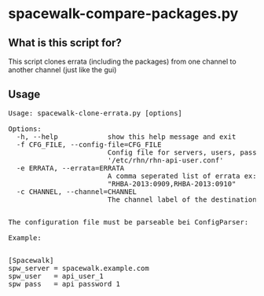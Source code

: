 spacewalk-compare-packages.py 
=============================

What is this script for? 
------------------------

This script clones errata (including the packages) from one channel to another channel
(just like the gui)


Usage
-----

<pre>
Usage: spacewalk-clone-errata.py [options]                                                                                                      
                                                                                                                                                
Options:                                                                                                                                        
  -h, --help            show this help message and exit                                                                                         
  -f CFG_FILE, --config-file=CFG_FILE                                                                                                           
                        Config file for servers, users, passwords. Defaults to                                                                  
                        '/etc/rhn/rhn-api-user.conf'                                                                                            
  -e ERRATA, --errata=ERRATA                                                                                                                    
                        A comma seperated list of errata ex:                                                                                    
                        "RHBA-2013:0909,RHBA-2013:0910"                                                                                         
  -c CHANNEL, --channel=CHANNEL                                                                                                                 
                        The channel label of the destination channel          
<pre>

The configuration file must be parseable bei ConfigParser:<br>
Example: 

<pre>
[Spacewalk]
spw_server = spacewalk.example.com
spw_user   = api_user_1
spw_pass   = api_password_1
</pre>
